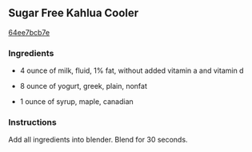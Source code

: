 ## Sugar Free Kahlua Cooler

[64ee7bcb7e](http://www.food.com/recipe/sugar-free-kahlua-cooler-282611)

### Ingredients

 - 4 ounce of milk, fluid, 1% fat, without added vitamin a and vitamin d

 - 8 ounce of yogurt, greek, plain, nonfat

 - 1 ounce of syrup, maple, canadian

### Instructions

Add all ingredients into blender. Blend for 30 seconds.
